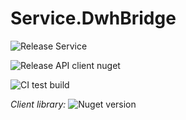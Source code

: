 # Service.DwhBridge

![Release Service](https://github.com/MyJetWallet/Service.DwhBridge/workflows/Release%20Service/badge.svg)

![Release API client nuget](https://github.com/MyJetWallet/Service.DwhBridge/workflows/Release%20API%20client%20nuget/badge.svg)

![CI test build](https://github.com/MyJetWallet/Service.DwhBridge/workflows/CI%20test%20build/badge.svg)

*Client library:* ![Nuget version](https://img.shields.io/nuget/v/MyJetWallet.Service.DwhBridge.Client?label=MyJetWallet.Service.DwhBridge.Client&style=social)

